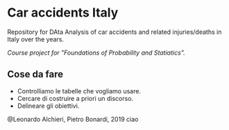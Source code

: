 # Car accidents Italy

Repository for DAta Analysis of car accidents and related injuries/deaths in Italy over the years.

_Course project for "Foundations of Probability and Statiatics"._

## Cose da fare
- Controlliamo le tabelle che vogliamo usare.
- Cercare di costruire a priori un discorso.
- Delineare gli obiettivi.

@Leonardo Alchieri, Pietro Bonardi, 2019
ciao
